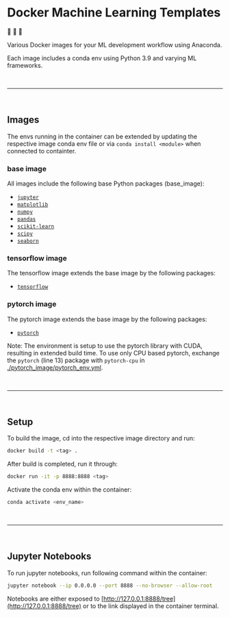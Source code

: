 # Docker Machine Learning Templates

:whale2: :robot: :whale2:

Various Docker images for your ML development workflow using Anaconda. 

Each image includes a conda env using Python 3.9 and varying ML frameworks.

<br>

------

<br>

## Images

The envs running in the container can be extended by updating the respective image conda env file or via `conda install <module>` when connected to containter.

### base image

All images include the following base Python packages (base_image):

- [`jupyter`](https://jupyter.org/)
- [`matplotlib`](https://matplotlib.org/)
- [`numpy`](https://numpy.org/)
- [`pandas`](https://pandas.pydata.org/)
- [`scikit-learn`](https://scikit-learn.org/)
- [`scipy`](https://www.scipy.org/)
- [`seaborn`](https://seaborn.pydata.org/)

### tensorflow image

The tensorflow image extends the base image by the following packages:

- [`tensorflow`](https://www.tensorflow.org/)

### pytorch image

The pytorch image extends the base image by the following packages:

- [`pytorch`](https://pytorch.org/)

Note: The environment is setup to use the pytorch library with CUDA, resulting in extended build time. To use only CPU based pytorch, exchange the `pytorch` (line 13) package with `pytorch-cpu` in [./pytorch_image/pytorch_env.yml](./pytorch_image/pytorch_env.yml).

<br>

------

<br>

## Setup

To build the image, cd into the respective image directory and run:
```bash
docker build -t <tag> .
```
After build is completed, run it through:
```bash
docker run -it -p 8888:8888 <tag>
```
Activate the conda env within the container:
```bash
conda activate <env_name>
```

<br>

------

<br>

## Jupyter Notebooks

To run jupyter notebooks, run following command within the container:
```bash	
jupyter notebook --ip 0.0.0.0 --port 8888 --no-browser --allow-root
```
Notebooks are either exposed to [http://127.0.0.1:8888/tree](http://127.0.0.1:8888/tree) or to the link displayed in the container terminal.